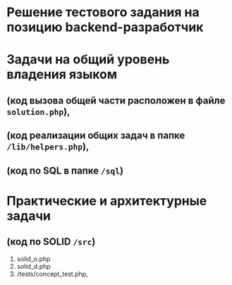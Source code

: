 # Решение тестового задания на позицию backend-разработчик

# Задачи на общий уровень владения языком
## (код вызова общей части расположен в файле `solution.php`), 
## (код реализации общих задач в папке `/lib/helpers.php`),
## (код по SQL в папке `/sql`)

# Практические и архитектурные задачи
## (код по SOLID `/src`)

1. solid_o.php
2. solid_d.php
3. /tests/concept_test.php, 
```

```
